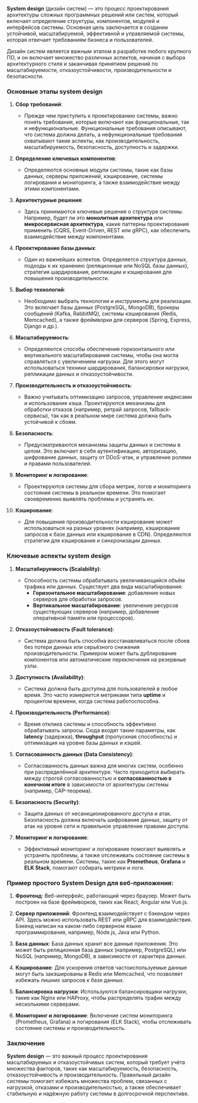 **System design** (дизайн систем) — это процесс проектирования архитектуры сложных программных решений или систем, который включает определение структуры, компонентов, модулей и интерфейсов системы. Основная цель заключается в создании устойчивой, масштабируемой, эффективной и управляемой системы, которая отвечает требованиям бизнеса и пользователей. 

Дизайн систем является важным этапом в разработке любого крупного ПО, и он включает множество различных аспектов, начиная с выбора архитектурного стиля и заканчивая принятием решений по масштабируемости, отказоустойчивости, производительности и безопасности.

### Основные этапы system design

1. **Сбор требований**:
   - Прежде чем приступить к проектированию системы, важно понять требования, которые включают как функциональные, так и нефункциональные. Функциональные требования описывают, что система должна делать, а нефункциональные требования охватывают такие аспекты, как производительность, масштабируемость, безопасность, доступность и задержки.

2. **Определение ключевых компонентов**:
   - Определяются основные модули системы, такие как базы данных, серверы приложений, кэширование, системы логирования и мониторинга, а также взаимодействие между этими компонентами.

3. **Архитектурные решения**:
   - Здесь принимаются ключевые решения о структуре системы. Например, будет ли это **монолитная архитектура** или **микросервисная архитектура**, какие паттерны проектирования применить (CQRS, Event-Driven, REST или gRPC), как обеспечить взаимодействие между компонентами.

4. **Проектирование базы данных**:
   - Один из важнейших аспектов. Определяется структура данных, подходы к их хранению (реляционные или NoSQL базы данных), стратегия шардирования, репликации и кэширования для повышения производительности.

5. **Выбор технологий**:
   - Необходимо выбрать технологии и инструменты для реализации. Это включает базы данных (PostgreSQL, MongoDB), брокеры сообщений (Kafka, RabbitMQ), системы кэширования (Redis, Memcached), а также фреймворки для серверов (Spring, Express, Django и др.).

6. **Масштабируемость**:
   - Определяются способы обеспечения горизонтального или вертикального масштабирования системы, чтобы она могла справляться с увеличением нагрузки. Для этого могут использоваться техники шардирования, балансировки нагрузки, репликации данных и отказоустойчивости.

7. **Производительность и отказоустойчивость**:
   - Важно учитывать оптимизацию запросов, управление индексами и использование кэша. Проектируются механизмы для обработки отказов (например, ретрай запросов, fallback-сервисы), так как в реальном мире система должна быть устойчивой к сбоям.

8. **Безопасность**:
   - Предусматриваются механизмы защиты данных и системы в целом. Это включает в себя аутентификацию, авторизацию, шифрование данных, защиту от DDoS-атак, и управление ролями и правами пользователей.

9. **Мониторинг и логирование**:
   - Проектируются системы для сбора метрик, логов и мониторинга состояния системы в реальном времени. Это помогает своевременно выявлять проблемы и устранять их.

10. **Кэширование**:
    - Для повышения производительности кэширование может использоваться на разных уровнях (например, кэширование запросов к базе данных или кэширование в CDN). Определяются стратегии для кэширования и синхронизации данных.

### Ключевые аспекты system design

1. **Масштабируемость (Scalability)**:
   - Способность системы обрабатывать увеличивающийся объём трафика или данных. Существует два вида масштабирования:
     - **Горизонтальное масштабирование**: добавление новых серверов для обработки запросов.
     - **Вертикальное масштабирование**: увеличение ресурсов существующих серверов (например, добавление оперативной памяти или процессоров).

2. **Отказоустойчивость (Fault tolerance)**:
   - Система должна быть способна восстанавливаться после сбоев без потери данных или серьёзного снижения производительности. Примером может быть дублирование компонентов или автоматические переключения на резервные узлы.

3. **Доступность (Availability)**:
   - Система должна быть доступна для пользователей в любое время. Это часто измеряется метриками типа **uptime** и процентом времени, когда система работоспособна.

4. **Производительность (Performance)**:
   - Время отклика системы и способность эффективно обрабатывать запросы. Сюда входят такие параметры, как **latency** (задержка), **throughput** (пропускная способность) и оптимизация на уровне базы данных и кэшей.

5. **Согласованность данных (Data Consistency)**:
   - Согласованность данных важна для многих систем, особенно при распределённой архитектуре. Часто приходится выбирать между строгой согласованностью и **согласованностью в конечном итоге** в зависимости от архитектуры системы (например, CAP-теорема).

6. **Безопасность (Security)**:
   - Защита данных от несанкционированного доступа и атак. Безопасность должна включать шифрование данных, защиту от атак на уровне сети и правильное управление правами доступа.

7. **Мониторинг и логирование**:
   - Эффективный мониторинг и логирование помогают выявлять и устранять проблемы, а также отслеживать состояние системы в реальном времени. Системы, такие как **Prometheus**, **Grafana** и **ELK Stack**, помогают собирать метрики и логи.

### Пример простого System Design для веб-приложения:

1. **Фронтенд**: Веб-интерфейс, работающий через браузер. Может быть построен на базе фреймворков, таких как React, Angular или Vue.js.
   
2. **Сервер приложений**: Фронтенд взаимодействует с бэкендом через API. Здесь можно использовать REST или gRPC для взаимодействия. Бэкенд написан на каком-либо серверном языке программирования, например, Node.js, Java или Python.

3. **База данных**: База данных хранит все данные приложения. Это может быть реляционная база данных (например, PostgreSQL) или NoSQL (например, MongoDB), в зависимости от характера данных.

4. **Кэширование**: Для ускорения ответов частоиспользуемые данные могут быть закэшированы в Redis или Memcached, что позволяет избежать лишних запросов к базе данных.

5. **Балансировка нагрузки**: Используются балансировщики нагрузки, такие как Nginx или HAProxy, чтобы распределять трафик между несколькими серверами.

6. **Мониторинг и логирование**: Включение систем мониторинга (Prometheus, Grafana) и логирования (ELK Stack), чтобы отслеживать состояние системы и производительность.

### Заключение

**System design** — это важный процесс проектирования масштабируемых и отказоустойчивых систем, который требует учёта множества факторов, таких как масштабируемость, безопасность, отказоустойчивость и производительность. Правильный дизайн системы помогает избежать множества проблем, связанных с нагрузкой, отказами и производительностью, а также обеспечивает стабильную и надёжную работу системы в долгосрочной перспективе.